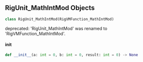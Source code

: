 ## RigUnit_MathIntMod Objects

```python
class RigUnit_MathIntMod(RigVMFunction_MathIntMod)
```

deprecated: 'RigUnit_MathIntMod' was renamed to 'RigVMFunction_MathIntMod'.

<a id="unreal.RigUnit_MathIntMod.__init__"></a>

#### __init__

```python
def __init__(a: int = 0, b: int = 0, result: int = 0) -> None
```

<a id="unreal.RigVMFunction_MathIntMin"></a>